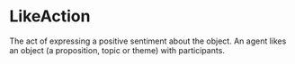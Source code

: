 # LikeAction

The act of expressing a positive sentiment about the object. An agent likes an object (a proposition, topic or theme) with participants.
